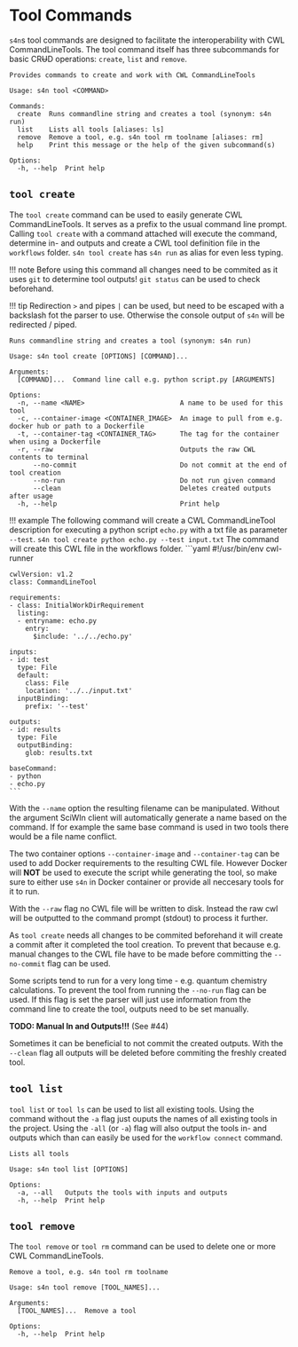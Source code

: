 # Tool Commands
`s4n`s tool commands are designed to facilitate the interoperability with CWL CommandLineTools. The tool command itself has three subcommands for basic CR~~U~~D operations: `create`, `list` and `remove`.

```
Provides commands to create and work with CWL CommandLineTools

Usage: s4n tool <COMMAND>

Commands:
  create  Runs commandline string and creates a tool (synonym: s4n run)
  list    Lists all tools [aliases: ls]
  remove  Remove a tool, e.g. s4n tool rm toolname [aliases: rm]
  help    Print this message or the help of the given subcommand(s)

Options:
  -h, --help  Print help
```

## `tool create`
The `tool create` command can be used to easily generate CWL CommandLineTools. It serves as a prefix to the usual command line prompt. Calling `tool create` with a command attached will execute the command, determine in- and outputs and create a CWL tool definition file in the `workflows` folder. `s4n tool create` has `s4n run` as alias for even less typing. 

!!! note
    Before using this command all changes need to be commited as it uses `git` to determine tool outputs!
    `git status` can be used to check beforehand.

!!! tip
    Redirection `>` and pipes `|` can be used, but need to be escaped with a backslash fot the parser to use. Otherwise the console output of `s4n` will be redirected / piped.

```
Runs commandline string and creates a tool (synonym: s4n run)

Usage: s4n tool create [OPTIONS] [COMMAND]...

Arguments:
  [COMMAND]...  Command line call e.g. python script.py [ARGUMENTS]

Options:
  -n, --name <NAME>                        A name to be used for this tool
  -c, --container-image <CONTAINER_IMAGE>  An image to pull from e.g. docker hub or path to a Dockerfile
  -t, --container-tag <CONTAINER_TAG>      The tag for the container when using a Dockerfile
  -r, --raw                                Outputs the raw CWL contents to terminal
      --no-commit                          Do not commit at the end of tool creation
      --no-run                             Do not run given command
      --clean                              Deletes created outputs after usage
  -h, --help                               Print help
```

!!! example
    The following command will create a CWL CommandLineTool description for executing a python script `echo.py` with a txt file as parameter `--test`.
    ```
    s4n tool create python echo.py --test input.txt
    ```
    The command will create this CWL file in the workflows folder.
    ```yaml
    #!/usr/bin/env cwl-runner

    cwlVersion: v1.2
    class: CommandLineTool

    requirements:
    - class: InitialWorkDirRequirement
      listing:
      - entryname: echo.py
        entry:
          $include: '../../echo.py'

    inputs:
    - id: test
      type: File
      default:
        class: File
        location: '../../input.txt'
      inputBinding:
        prefix: '--test'

    outputs:
    - id: results
      type: File
      outputBinding:
        glob: results.txt

    baseCommand:
    - python
    - echo.py
    ```

With the `--name` option the resulting filename can be manipulated. Without the argument SciWIn client will automatically generate a name based on the command. If for example the same base command is used in two tools there would be a file name conflict.

The two container options `--container-image` and `--container-tag` can be used to add Docker requirements to the resulting CWL file. However Docker will **NOT** be used to execute the script while generating the tool, so make sure to either use `s4n` in Docker container or provide all neccesary tools for it to run.

With the `--raw` flag no CWL file will be written to disk. Instead the raw cwl will be outputted to the command prompt (stdout) to process it further.

As `tool create` needs all changes to be commited beforehand it will create a commit after it completed the tool creation. To prevent that because e.g. manual changes to the CWL file have to be made before committing the `--no-commit` flag can be used.

Some scripts tend to run for a very long time - e.g. quantum chemistry calculations. To prevent the tool from running the `--no-run` flag can be used. If this flag is set the parser will just use information from the command line to create the tool, outputs need to be set manually.

**TODO: Manual In and Outputs!!!** (See #44)

Sometimes it can be beneficial to not commit the created outputs. With the `--clean` flag all outputs will be deleted before commiting the freshly created tool.

## `tool list`

`tool list` or `tool ls` can be used to list all existing tools. Using the command without the `-a` flag just ouputs the names of all existing tools in the project. Using the `-all` (or `-a`) flag will also output the tools in- and outputs which than can easily be used for the `workflow connect` command.

```
Lists all tools

Usage: s4n tool list [OPTIONS]

Options:
  -a, --all   Outputs the tools with inputs and outputs
  -h, --help  Print help
```

## `tool remove`
The `tool remove` or `tool rm` command can be used to delete one or more CWL CommandLineTools. 

```
Remove a tool, e.g. s4n tool rm toolname

Usage: s4n tool remove [TOOL_NAMES]...

Arguments:
  [TOOL_NAMES]...  Remove a tool

Options:
  -h, --help  Print help
```